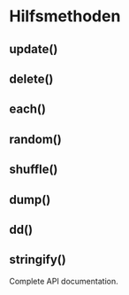 # Hilfsmethoden

## update()
## delete()
## each()
## random()
## shuffle()
## dump()
## dd()
## stringify()

Complete API documentation.
